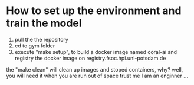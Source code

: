 # How to set up the environment and train the model

1) pull the the repository
2) cd to gym folder
3) execute "make setup", to build a docker image named coral-ai and registry the docker image on registry.fsoc.hpi.uni-potsdam.de

the "make clean" will clean up images and stoped containers, why? well, you will need it when you are run out of space trust me I am an enginner ...

